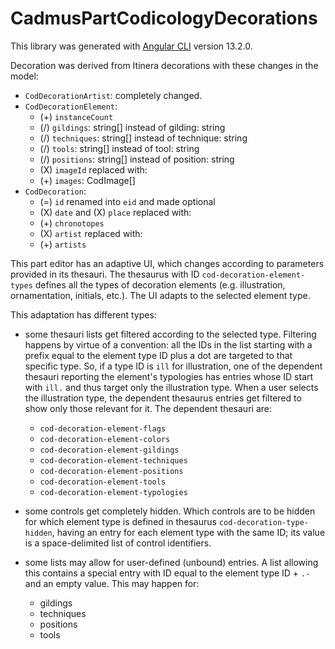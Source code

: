 # CadmusPartCodicologyDecorations

This library was generated with [Angular CLI](https://github.com/angular/angular-cli) version 13.2.0.

Decoration was derived from Itinera decorations with these changes in the model:

- `CodDecorationArtist`: completely changed.
- `CodDecorationElement`:
  - (+) `instanceCount`
  - (/) `gildings`: string[] instead of gilding: string
  - (/) `techniques`: string[] instead of technique: string
  - (/) `tools`: string[] instead of tool: string
  - (/) `positions`: string[] instead of position: string
  - (X) `imageId` replaced with:
  - (+) `images`: CodImage[]
- `CodDecoration`:
  - (=) `id` renamed into `eid` and made optional
  - (X) `date` and (X) `place` replaced with:
  - (+) `chronotopes`
  - (X) `artist` replaced with:
  - (+) `artists`

This part editor has an adaptive UI, which changes according to parameters provided in its thesauri. The thesaurus with ID `cod-decoration-element-types` defines all the types of decoration elements (e.g. illustration, ornamentation, initials, etc.). The UI adapts to the selected element type.

This adaptation has different types:

- some thesauri lists get filtered according to the selected type. Filtering happens by virtue of a convention: all the IDs in the list starting with a prefix equal to the element type ID plus a dot are targeted to that specific type. So, if a type ID is `ill` for illustration, one of the dependent thesauri reporting the element's typologies has entries whose ID start with `ill.` and thus target only the illustration type. When a user selects the illustration type, the dependent thesaurus entries get filtered to show only those relevant for it. The dependent thesauri are:
  - `cod-decoration-element-flags`
  - `cod-decoration-element-colors`
  - `cod-decoration-element-gildings`
  - `cod-decoration-element-techniques`
  - `cod-decoration-element-positions`
  - `cod-decoration-element-tools`
  - `cod-decoration-element-typologies`

- some controls get completely hidden. Which controls are to be hidden for which element type is defined in thesaurus `cod-decoration-type-hidden`, having an entry for each element type with the same ID; its value is a space-delimited list of control identifiers.

- some lists may allow for user-defined (unbound) entries. A list allowing this contains a special entry with ID equal to the element type ID + `.-` and an empty value. This may happen for:
  - gildings
  - techniques
  - positions
  - tools
